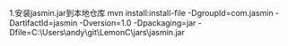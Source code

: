 1.安装jasmin.jar到本地仓库
	mvn install:install-file -DgroupId=com.jasmin -DartifactId=jasmin -Dversion=1.0 -Dpackaging=jar -Dfile=C:\Users\andy\git\LemonC\jars\jasmin.jar
